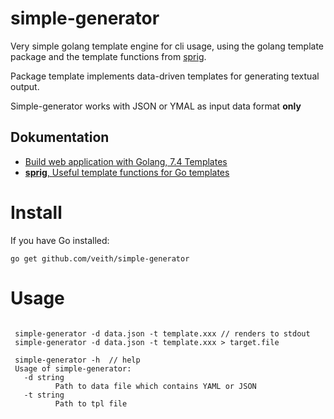 # simple-generator

Very simple golang template engine for cli usage, using the golang template package and the template functions from [sprig](http://masterminds.github.io/sprig/). 

Package template implements data-driven templates for generating textual output.

Simple-generator works with JSON or YMAL as input data format **only** 

## Dokumentation 
 - [Build web application with Golang, 7.4 Templates](https://astaxie.gitbooks.io/build-web-application-with-golang/en/07.4.html)
 - [**sprig**, Useful template functions for Go templates](http://masterminds.github.io/sprig/)




# Install

If you have Go installed:

```
go get github.com/veith/simple-generator
```

# Usage

```

 simple-generator -d data.json -t template.xxx // renders to stdout
 simple-generator -d data.json -t template.xxx > target.file
 
 simple-generator -h  // help 
 Usage of simple-generator:
   -d string
          Path to data file which contains YAML or JSON
   -t string
          Path to tpl file



```

